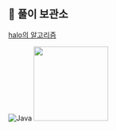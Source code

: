 ## 📝 풀이 보관소

[halo의 알고리즘](https://velog.io/@halo_3735/series/%EC%95%8C%EA%B3%A0%EB%A6%AC%EC%A6%98)


![Java](https://img.shields.io/badge/Language-Java-blue)
<a href="https://solved.ac/nan7789">
  <img height="150" src="https://mazassumnida.wtf/api/v2/generate_badge?boj=nan7789" />
  </a>

